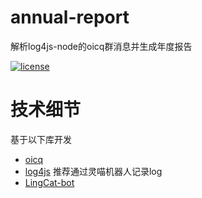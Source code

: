 # annual-report
解析log4js-node的oicq群消息并生成年度报告

[![license](https://img.shields.io/github/license/Sirius0v0/SiriusBot)](https://choosealicense.com/licenses/agpl-3.0/)

# 技术细节
基于以下库开发
+ [oicq](https://github.com/takayama-lily/oicq)
+ [log4js](https://github.com/log4js-node/log4js-node)
推荐通过灵喵机器人记录log
+ [LingCat-bot](https://github.com/NPUcraft/LingCat-bot)

